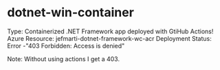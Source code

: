 # dotnet-win-container
Type: Containerized .NET Framework app deployed with GtiHub Actions!
Azure Resource: jefmarti-dotnet-framework-wc-acr
Deployment Status: Error -"403 Forbidden: Access is denied"


Note: Without using actions I get a 403.
